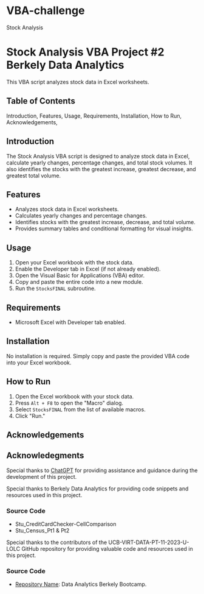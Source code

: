 # VBA-challenge
Stock Analysis
# Stock Analysis VBA Project #2 Berkely Data Analytics

This VBA script analyzes stock data in Excel worksheets.

## Table of Contents
Introduction,
Features,
Usage,
Requirements,
Installation,
How to Run,
Acknowledgements,
  
## Introduction

The Stock Analysis VBA script is designed to analyze stock data in Excel, calculate yearly changes, percentage changes, and total stock volumes. It also identifies the stocks with the greatest increase, greatest decrease, and greatest total volume.

## Features

- Analyzes stock data in Excel worksheets.
- Calculates yearly changes and percentage changes.
- Identifies stocks with the greatest increase, decrease, and total volume.
- Provides summary tables and conditional formatting for visual insights.

## Usage

1. Open your Excel workbook with the stock data.
2. Enable the Developer tab in Excel (if not already enabled).
3. Open the Visual Basic for Applications (VBA) editor.
4. Copy and paste the entire code into a new module.
5. Run the `StocksFINAL` subroutine.

## Requirements

- Microsoft Excel with Developer tab enabled.

## Installation

No installation is required. Simply copy and paste the provided VBA code into your Excel workbook.

## How to Run

1. Open the Excel workbook with your stock data.
2. Press `Alt + F8` to open the "Macro" dialog.
3. Select `StocksFINAL` from the list of available macros.
4. Click "Run."

## Acknowledgements

## Acknowledegments

Special thanks to [ChatGPT](https://www.openai.com/gpt) for providing assistance and guidance during the development of this project.

Special thanks to Berkely Data Analytics for providing code snippets and resources used in this project.

### Source Code
- Stu_CreditCardChecker-CellComparison
- Stu_Census_Pt1 & Pt2 

Special thanks to the contributors of the UCB-VIRT-DATA-PT-11-2023-U-LOLC GitHub repository for providing valuable code and resources used in this project.

### Source Code
- [Repository Name](https://git.bootcampcontent.com/University-of-California---Berkeley/UCB-VIRT-DATA-PT-11-2023-U-LOLC/-/tree/main/01-Sessions/02-VBA-Scripting?ref_type=heads): Data Analytics Berkely Bootcamp.
